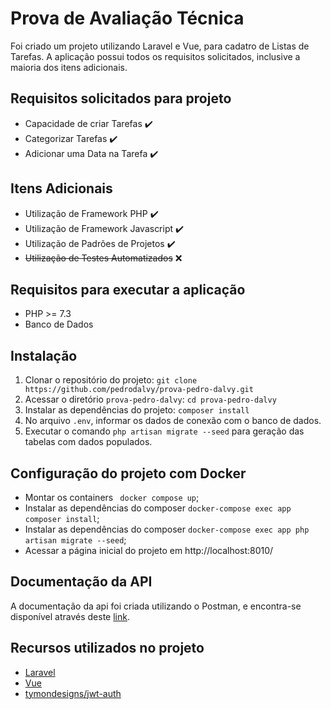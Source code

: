 # Prova de Avaliação Técnica
Foi criado um projeto utilizando Laravel e Vue, para cadatro de Listas de Tarefas. 
A aplicação possui todos os requisitos solicitados, inclusive a maioria dos itens adicionais.


## Requisitos solicitados para projeto
- Capacidade de criar Tarefas :heavy_check_mark:
- Categorizar Tarefas :heavy_check_mark:
- Adicionar uma Data na Tarefa :heavy_check_mark:


## Itens Adicionais
- Utilização de Framework PHP :heavy_check_mark:
- Utilização de Framework Javascript :heavy_check_mark:
- Utilização de Padrões de Projetos :heavy_check_mark:
- <s>Utilização de Testes Automatizados</s> :x:


## Requisitos para executar a aplicação
- PHP >= 7.3
- Banco de Dados


## Instalação
1. Clonar o repositório do projeto: `git clone https://github.com/pedrodalvy/prova-pedro-dalvy.git`
2. Acessar o diretório `prova-pedro-dalvy`: `cd prova-pedro-dalvy`
3. Instalar as dependências do projeto: `composer install`
4. No arquivo `.env`, informar os dados de conexão com o banco de dados.
5. Executar o comando `php artisan migrate --seed` para geração das tabelas com dados populados.


## Configuração do projeto com Docker
- Montar os containers `` docker compose up``;
- Instalar as dependências do composer `` docker-compose exec app composer install ``;
- Instalar as dependências do composer `` docker-compose exec app php artisan migrate --seed ``;
- Acessar a página inicial do projeto em http://localhost:8010/


## Documentação da API
A documentação da api foi criada utilizando o Postman, e encontra-se disponível 
através deste [link](https://documenter.getpostman.com/view/11654668/SztK35W4?version=latest).


## Recursos utilizados no projeto
- [Laravel](https://laravel.com/)
- [Vue](https://vuejs.org/)
- [tymondesigns/jwt-auth](http://jwt-auth.com/)